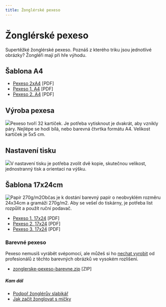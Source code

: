 ```yaml
---
title: Žonglérské pexeso
---
```


# Žonglérské pexeso

Supertěžké žonglérské pexeso. Poznáš z kterého triku jsou jednotlivé obrázky? Žongléři mají při hře výhodu.

## Šablona A4

- [Pexeso 2xA4](/doc/pexeso-hardcore.pdf) \[PDF\]
- [Pexeso 1. A4](/doc/pexeso-hardcore-1.pdf) \[PDF\]
- [Pexeso 2. A4](/doc/pexeso-hardcore-2.pdf) \[PDF\]

## Výroba pexesa

[![](/img/z/zonglerske-pexeso.jpg)](/img/z/zonglerske-pexeso.jpg)Pexeso tvoří 32 kartiček. Je potřeba vytisknout je dvakrát, aby vznikly páry. Nejlépe se hodí bílá, nebo barevná čtvrtka formátu A4. Velikost kartiček je 5x5 cm.

## Nastavení tisku

[![](/img/p/pexeso-tisk.png)](/img/p/pexeso-tisk.png)V nastavení tisku je potřeba zvolit dvě kopie, skutečnou velikost, jednostranný tisk a orientaci na výšku.

## Šablona 17x24cm

![Papír 270g/m2](/img/p/papir270.jpg "Papír 270g/m2")Občas je k dostání barevný papír o neobvyklém rozměru 24x34cm a gramáži 270g/m2. Aby se vešel do tiskárny, je potřeba list rozpůlit a použít ruční podavač.

- [Pexeso 1. 17x24](/doc/pexeso-17-24-01.pdf) \[PDF\]
- [Pexeso 2. 17x24](/doc/pexeso-17-24-02.pdf) \[PDF\]
- [Pexeso 3. 17x24](/doc/pexeso-17-24-03.pdf) \[PDF\]

### Barevné pexeso

Pexeso nemusíš vyrábět svépomocí, ale můžeš si ho [nechat vyrobit](https://www.google.cz/search?q=tisk+pexesa "Najít výrobce pexesa") od profesionálů z těchto barevných obrázků ve vysokém rozlišení.

- [zonglerske-pexeso-barevne.zip](/doc/zonglerske-pexeso-barevne.zip) \[ZIP\]

##### Kam dál

- [Podpoř žonglérův slabikář](/podpor-zongleruv-slabikar.html "Podpořit žonglérův slabikář")
- [Jak začít žonglovat s míčky](/micky/jak-zacit.html "Návod na žonglování se třemi míčky")
